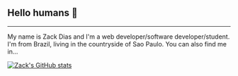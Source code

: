## Hello humans 👋

---

My name is Zack Dias and I'm a web developer/software developer/student. I'm from Brazil, living in the countryside of Sao Paulo. You can also find me in... 


[![Zack's GitHub stats](https://github-readme-stats.vercel.app/api?username=zackgrid)](https://github.com/anuraghazra/github-readme-stats)

<!--
**ZackGrid/ZackGrid** is a ✨ _special_ ✨ repository because its `README.md` (this file) appears on your GitHub profile.

Here are some ideas to get you started:

- 🔭 I’m currently working on ...
- 🌱 I’m currently learning ...
- 👯 I’m looking to collaborate on ...
- 🤔 I’m looking for help with ...
- 💬 Ask me about ...
- 📫 How to reach me: ...
- 😄 Pronouns: ...
- ⚡ Fun fact: ...
-->
